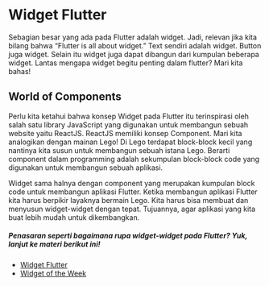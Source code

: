# Widget Flutter

Sebagian besar yang ada pada Flutter adalah widget. Jadi, relevan jika kita bilang bahwa “Flutter is all about widget.” Text sendiri adalah widget. Button juga widget. Selain itu widget juga dapat dibangun dari kumpulan beberapa widget. Lantas mengapa widget begitu penting dalam flutter? Mari kita bahas!

## World of Components

Perlu kita ketahui bahwa konsep Widget pada Flutter itu terinspirasi oleh salah satu library JavaScript yang digunakan untuk membangun sebuah website yaitu ReactJS. ReactJS memiliki konsep Component. Mari kita analogikan dengan mainan Lego! Di Lego terdapat block-block kecil yang nantinya kita susun untuk membangun sebuah istana Lego. Berarti component dalam programming adalah sekumpulan block-block code yang digunakan untuk membangun sebuah aplikasi.

Widget sama halnya dengan component yang merupakan kumpulan block code untuk membangun aplikasi Flutter. Ketika membangun aplikasi Flutter kita harus berpikir layaknya bermain Lego. Kita harus bisa membuat dan menyusun widget-widget dengan tepat. Tujuannya, agar aplikasi yang kita buat lebih mudah untuk dikembangkan.

##### Penasaran seperti bagaimana rupa widget-widget pada Flutter? Yuk, lanjut ke materi berikut ini!

* [Widget Flutter](https://youtube.com/playlist?list=PLZQbl9Jhl-VACm40h5t6QMDB92WlopQmV&si=Y93GXAKukAXxKK9B)
* [Widget of the Week](https://youtube.com/playlist?list=PLjxrf2q8roU23XGwz3Km7sQZFTdB996iG&si=rb9riSJqlu3DdP0a)
